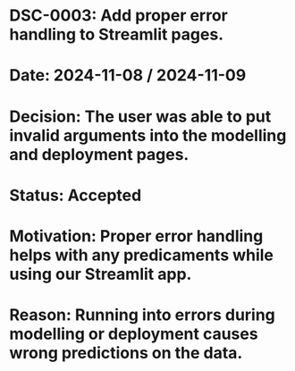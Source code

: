# DSC-0003: Add proper error handling to Streamlit pages.
# Date: 2024-11-08 / 2024-11-09
# Decision: The user was able to put invalid arguments into the modelling and deployment pages.
# Status: Accepted
# Motivation: Proper error handling helps with any predicaments while using our Streamlit app.
# Reason: Running into errors during modelling or deployment causes wrong predictions on the data.